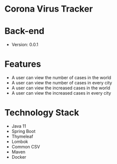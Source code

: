# Corona Virus Tracker
# Back-end
- Version: 0.0.1
# Features
- A user can view the number of cases in the world
- A user can view the number of cases in every city
- A user can view the increased cases in the world
- A user can view the increased cases in every city
# Technology Stack
- Java 11
- Spring Boot
- Thymeleaf
- Lombok
- Common CSV  
- Maven
- Docker